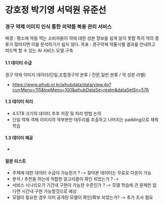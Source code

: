 # 강호정 박기영 서덕원 유준선

### 경구 약제 이미지 인식 통한 의약품 복용 관리 서비스
배경 : 평소에 약을 먹는 소비자들이 약에 대한 성분 정보를 쉽게 알지 못함 특히 약의 종류가 많아지면 이를 분석하기가 쉽지 않다.
목표 : 경구약제 약품식별 결과를 안내하고 피드백 할 수 있는 AI 서비스 모델 구축 
 
#### 1.1 데이터 수급 
경구 약제 이미지 데이터(단일,조합경구약 분류 / 전문,일반 분류 / 약 성분 라벨)
- https://www.aihub.or.kr/aihubdata/data/view.do?currMenu=115&topMenu=100&aihubDataSe=realm&dataSetSn=576

#### 1.2 데이터 처리
- 4.5TB 크기의 데이터 추후 저장 및 처리 방법 논의
- 단일 약제 객체 이미지의 약부분만 테두리를 추출하고 나머지는 padding으로 채워 학습
#### 1.3 데이터 제공
- 

#### 질문 리스트
- 주제에 대한 데이터 수급이 가능한가 ? 
-> 찾아본 데이터는 무료로 다운이 가능
- 분석 / 추천을 하는데 적합한 알고리즘이 확인 되었는가 ?
-> 
- 서비스 시나리오가 기간내 구현이 가능한 수준인가 ?
-> 모델 학습에 큰 문제만 없다면 시간내 구현 가능할것으로 예상 
- 모델이 필요한 경우 이미 공개된 모델이 확인/확보 되었는가? 
-> 추가 조사 필요